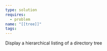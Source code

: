 ```yaml
---
type: solution
requires:
  - problem
name: "[[tree]]"
tags:
---
```

Display a hierarchical listing of a directory tree